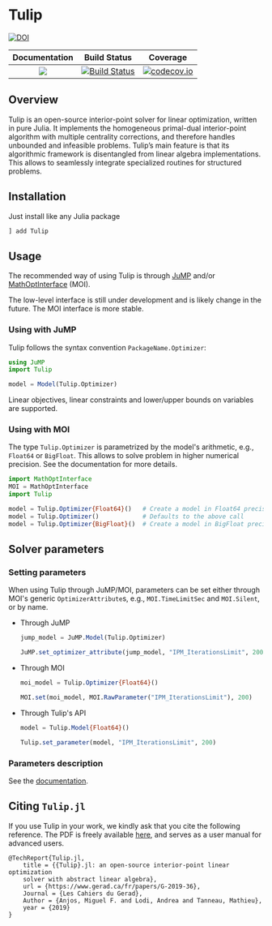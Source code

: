 # Tulip

[![DOI](https://zenodo.org/badge/131298750.svg)](https://zenodo.org/badge/latestdoi/131298750)

 **Documentation** | **Build Status** | **Coverage** |
|:-----------------:|:----------------:|:------------:|
| [![](https://img.shields.io/badge/docs-dev-blue.svg)](https://ds4dm.github.io/Tulip.jl/dev/) | [![Build Status](https://travis-ci.com/ds4dm/Tulip.jl.svg?branch=master)](https://travis-ci.com/ds4dm/Tulip.jl) | [![codecov.io](https://codecov.io/github/ds4dm/Tulip.jl/coverage.svg?branch=master)](http://codecov.io/github/ds4dm/Tulip.jl?branch=master)


## Overview
Tulip is an open-source interior-point solver for linear optimization, written in pure Julia.
It implements the homogeneous primal-dual interior-point algorithm with multiple centrality corrections, and therefore handles unbounded and infeasible problems.
Tulip’s main feature is that its algorithmic framework is disentangled from linear algebra implementations.
This allows to seamlessly integrate specialized routines for structured problems.

## Installation

Just install like any Julia package

```julia
] add Tulip
```

## Usage

The recommended way of using Tulip is through [JuMP](https://github.com/jump-dev/JuMP.jl) and/or [MathOptInterface](https://github.com/jump-dev/MathOptInterface.jl) (MOI).

The low-level interface is still under development and is likely change in the future.
The MOI interface is more stable.

### Using with JuMP
Tulip follows the syntax convention `PackageName.Optimizer`:

```julia
using JuMP
import Tulip

model = Model(Tulip.Optimizer)
```

Linear objectives, linear constraints and lower/upper bounds on variables are supported.

### Using with MOI

The type `Tulip.Optimizer` is parametrized by the model's arithmetic, e.g., `Float64` or `BigFloat`.
This allows to solve problem in higher numerical precision.
See the documentation for more details.

```julia
import MathOptInterface
MOI = MathOptInterface
import Tulip

model = Tulip.Optimizer{Float64}()   # Create a model in Float64 precision
model = Tulip.Optimizer()            # Defaults to the above call
model = Tulip.Optimizer{BigFloat}()  # Create a model in BigFloat precision
```

## Solver parameters

### Setting parameters

When using Tulip through JuMP/MOI, parameters can be set either through MOI's generic `OptimizerAttribute`s, e.g., `MOI.TimeLimitSec` and `MOI.Silent`, or by name.

* Through JuMP
    ```julia
    jump_model = JuMP.Model(Tulip.Optimizer)

    JuMP.set_optimizer_attribute(jump_model, "IPM_IterationsLimit", 200)
    ```

* Through MOI
    ```julia
    moi_model = Tulip.Optimizer{Float64}()

    MOI.set(moi_model, MOI.RawParameter("IPM_IterationsLimit"), 200)
    ```

* Through Tulip's API
    ```julia
    model = Tulip.Model{Float64}()

    Tulip.set_parameter(model, "IPM_IterationsLimit", 200)
    ```

### Parameters description

See the [documentation](https://ds4dm.github.io/Tulip.jl/stable/reference/options/).

## Citing `Tulip.jl`

If you use Tulip in your work, we kindly ask that you cite the following reference.
The PDF is freely available [here](https://www.gerad.ca/fr/papers/G-2019-36/view), and serves as a user manual for advanced users.

```
@TechReport{Tulip.jl,
    title = {{Tulip}.jl: an open-source interior-point linear optimization
    solver with abstract linear algebra},
    url = {https://www.gerad.ca/fr/papers/G-2019-36},
    Journal = {Les Cahiers du Gerad},
    Author = {Anjos, Miguel F. and Lodi, Andrea and Tanneau, Mathieu},
    year = {2019}
}
```
